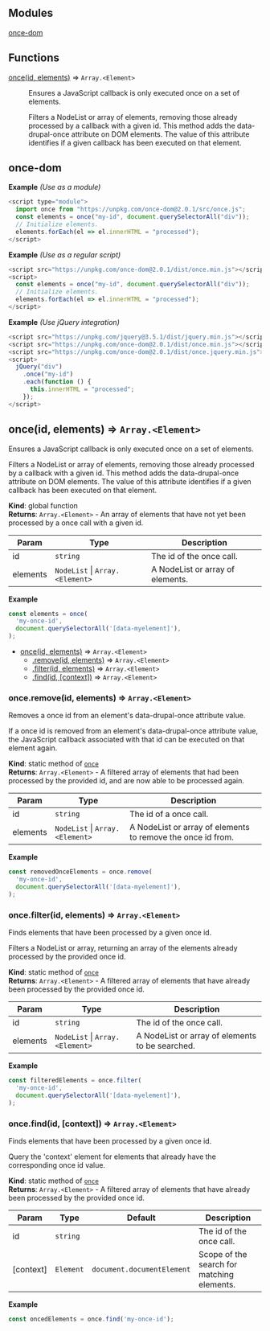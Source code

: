 ## Modules

<dl>
<dt><a href="#module_once-dom">once-dom</a></dt>
<dd></dd>
</dl>

## Functions

<dl>
<dt><a href="#once">once(id, elements)</a> ⇒ <code>Array.&lt;Element&gt;</code></dt>
<dd><p>Ensures a JavaScript callback is only executed once on a set of elements.</p>
<p>Filters a NodeList or array of elements, removing those already processed
by a callback with a given id.
This method adds the data-drupal-once attribute on DOM elements. The value of
this attribute identifies if a given callback has been executed on that
element.</p>
</dd>
</dl>

<a name="module_once-dom"></a>

## once-dom
**Example** *(Use as a module)*  
```js
<script type="module">
  import once from "https://unpkg.com/once-dom@2.0.1/src/once.js";
  const elements = once("my-id", document.querySelectorAll("div"));
  // Initialize elements.
  elements.forEach(el => el.innerHTML = "processed");
</script>
```
**Example** *(Use as a regular script)*  
```js
<script src="https://unpkg.com/once-dom@2.0.1/dist/once.min.js"></script>
<script>
  const elements = once("my-id", document.querySelectorAll("div"));
  // Initialize elements.
  elements.forEach(el => el.innerHTML = "processed");
</script>
```
**Example** *(Use jQuery integration)*  
```js
<script src="https://unpkg.com/jquery@3.5.1/dist/jquery.min.js"></script>
<script src="https://unpkg.com/once-dom@2.0.1/dist/once.min.js"></script>
<script src="https://unpkg.com/once-dom@2.0.1/dist/once.jquery.min.js"></script>
<script>
  jQuery("div")
    .once("my-id")
    .each(function () {
      this.innerHTML = "processed";
    });
</script>
```
<a name="once"></a>

## once(id, elements) ⇒ <code>Array.&lt;Element&gt;</code>
Ensures a JavaScript callback is only executed once on a set of elements.

Filters a NodeList or array of elements, removing those already processed
by a callback with a given id.
This method adds the data-drupal-once attribute on DOM elements. The value of
this attribute identifies if a given callback has been executed on that
element.

**Kind**: global function  
**Returns**: <code>Array.&lt;Element&gt;</code> - An array of elements that have not yet been processed by a once call
  with a given id.  

| Param | Type | Description |
| --- | --- | --- |
| id | <code>string</code> | The id of the once call. |
| elements | <code>NodeList</code> \| <code>Array.&lt;Element&gt;</code> | A NodeList or array of elements. |

**Example**  
```js
const elements = once(
  'my-once-id',
  document.querySelectorAll('[data-myelement]'),
);
```

* [once(id, elements)](#once) ⇒ <code>Array.&lt;Element&gt;</code>
    * [.remove(id, elements)](#once.remove) ⇒ <code>Array.&lt;Element&gt;</code>
    * [.filter(id, elements)](#once.filter) ⇒ <code>Array.&lt;Element&gt;</code>
    * [.find(id, [context])](#once.find) ⇒ <code>Array.&lt;Element&gt;</code>

<a name="once.remove"></a>

### once.remove(id, elements) ⇒ <code>Array.&lt;Element&gt;</code>
Removes a once id from an element's data-drupal-once attribute value.

If a once id is removed from an element's data-drupal-once attribute value,
the JavaScript callback associated with that id can be executed on that
element again.

**Kind**: static method of [<code>once</code>](#once)  
**Returns**: <code>Array.&lt;Element&gt;</code> - A filtered array of elements that had been processed by the provided id,
  and are now able to be processed again.  

| Param | Type | Description |
| --- | --- | --- |
| id | <code>string</code> | The id of a once call. |
| elements | <code>NodeList</code> \| <code>Array.&lt;Element&gt;</code> | A NodeList or array of elements to remove the once id from. |

**Example**  
```js
const removedOnceElements = once.remove(
  'my-once-id',
  document.querySelectorAll('[data-myelement]'),
);
```
<a name="once.filter"></a>

### once.filter(id, elements) ⇒ <code>Array.&lt;Element&gt;</code>
Finds elements that have been processed by a given once id.

Filters a NodeList or array, returning an array of the elements already
processed by the provided once id.

**Kind**: static method of [<code>once</code>](#once)  
**Returns**: <code>Array.&lt;Element&gt;</code> - A filtered array of elements that have already been processed by the
  provided once id.  

| Param | Type | Description |
| --- | --- | --- |
| id | <code>string</code> | The id of the once call. |
| elements | <code>NodeList</code> \| <code>Array.&lt;Element&gt;</code> | A NodeList or array of elements to be searched. |

**Example**  
```js
const filteredElements = once.filter(
  'my-once-id',
  document.querySelectorAll('[data-myelement]'),
);
```
<a name="once.find"></a>

### once.find(id, [context]) ⇒ <code>Array.&lt;Element&gt;</code>
Finds elements that have been processed by a given once id.

Query the 'context' element for elements that already have the
corresponding once id value.

**Kind**: static method of [<code>once</code>](#once)  
**Returns**: <code>Array.&lt;Element&gt;</code> - A filtered array of elements that have already been processed by the
  provided once id.  

| Param | Type | Default | Description |
| --- | --- | --- | --- |
| id | <code>string</code> |  | The id of the once call. |
| [context] | <code>Element</code> | <code>document.documentElement</code> | Scope of the search for matching elements. |

**Example**  
```js
const oncedElements = once.find('my-once-id');
```
